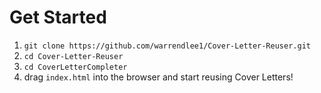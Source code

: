 # Get Started #
1. `git clone https://github.com/warrendlee1/Cover-Letter-Reuser.git` <br />
2. `cd Cover-Letter-Reuser` <br />
3. `cd CoverLetterCompleter` <br />
4. drag `index.html` into the browser and start reusing Cover Letters!
